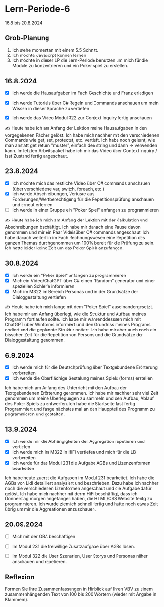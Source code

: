 # Lern-Periode-6

16.8 bis 20.8.2024

## Grob-Planung

1. Ich stehe momentan mit einem 5.5 Schnitt.
2. Ich möchte Javascrpt kennen lernen
3. Ich möchte in dieser LP die Lern-Periode benutzen um mich für die Module zu konzentrieren und ein Poker spiel zu erstellen.

## 16.8.2024

- [x] Ich werde die Hausaufgaben im Fach Geschichte und Franz erledigen
- [x] Ich werde Tutorials über C# Regeln und Commands anschauen um mein Wissen in dieser Sprache zu vertiefen
- [x] Ich werde das Video Modul 322 zur Context Inquiry fertig anschauen


✍️ Heute habe ich am Anfang der Lektion meine Hausaufgaben in den vorgegebenen Fächer gelöst. Ich habe mich nachher mit den verschiedenen Commands wie get, set, protectet, etc. vertieft. Ich habe noch gelernt, wie man anstatt get return "muster", einfach den string und dann => verwenden kann. Im letzten Arbeitspaket habe ich mir das Video über Context Inquiry / Isst Zustand fertig angeschaut. 

## 23.8.2024

- [x] Ich möchte mich das restliche Video über C# commands anschauen (über verschiedene var, switch, foreach, etc.)
- [x] Ich werde Abschreibungen, Verluste aus Forderungen/Wertberechtigung für die Repetitionsprüfung anschauen und erneut erlernen
- [ ] Ich werde in einer Gruppe ein "Poker Spiel" anfangen zu programmieren

✍️ Heute habe ich mich am Anfang der Lektion mit der Kalkulation und Abschreibungen bschäftigt. Ich habe mir danach eine Pause davon genommen und mir ein Paar Videisüber C# commands angeschaut. Ich habe danach weiterhin im Fach Rechnungswesen eine Repetition des ganzen Themas durchgenommen um 100% bereit für die Prüfung zu sein. Ich hatte leider keine Zeit um das Poker Spiek anzufangen.

## 30.8.2024

- [x] Ich werde ein "Poker Spiel" anfangen zu programmieren
- [x] Mich ein Video/ChatGPT über C# einen "Random" generator und einer speziellen Schleife informieren
- [x] Mich im M322 im Bereich Personas und in der Grundsätze der Dialoggestaltung vertiefen

✍️ Heute habe ich mich lange mit dem "Poker Spiel" auseinandergesetzt. Ich habe mir am Anfang überlegt, wie die Struktur und Aufbau meines Programm fortlaufen sollte. Ich habe mir währenddesssen mich mit ChatGPT über Winforms informiert und den Grundriss meines Programs codiert und die geplannte Struktur notiert. Ich habe mir aber auch noch ein bisschen Zeit für die Repetition von Persons und die Grundsätze der Dialoggestaltung genommen.

 ## 6.9.2024

- [x] Ich werde mich für die Deutschprüfung über Textgebundene Erörterung vorbereiten
- [x] Ich werde die Oberflächige Gestalung meines Spiels (forms) erstellen

Ich habe mich am Anfang des Unterricht mit den Aufbau der Textgebundenen Erörterung genommen. ich habe mir nachher sehr viel Zeit genommen um meine Überlegungen zu sammeln und den Aufbau, Ablauf des Poker Spiels zu entwerfen. Ich habe die Startseite fast fertig Programmiert und fange nächstes mal an den Hauppteil des Programm zu pogrammieren und gestalten. 

## 13.9.2024

- [x] Ich werde mir die Abhängigkeiten der Aggregation repetieren und vertiefen
- [x] Ich werde mich im M322 in HiFi vertiefen und mich für die LB vorbereiten
- [x] Ich werde für das Modul 231 die Aufgabe AGBs und Lizenzenformen bearbeiten 

Ich habe heute zuerst die Aufgaben im Modul 231 bearbeitet. Ich habe die AGBs von Lidl detailliert analysiert und beschrieben. Dazu habe ich nachher noch die verschiedenen Lizenformen angeschaut und die Aufgabe dafür gelöst. Ich habe mich nachher mit derm HiFi beschäftigt, dass ich Donnerstag morgen angefangen haben, die HTML/CSS Website feritg zu programmieren. Ich wurde ziemlich schnell fertig und hatte noch etwas Zeit übrig um mir die Aggreationen anzuschauen.

## 20.09.2024

- [ ] Mich mit der OBA beschäftigen
- [ ] Im Modul 231 die freiwillige Zusatzaufgabe über AGBs lösen.
- [ ] Im Modul 322 die User Szenarien, User Storys und Personas näher anschauen und repetieren.


## Reflexion

Formen Sie Ihre Zusammenfassungen in Hinblick auf Ihren VBV zu einem zusammenhängenden Text von 100 bis 200 Wörtern (wieder mit Angabe in Klammern).
